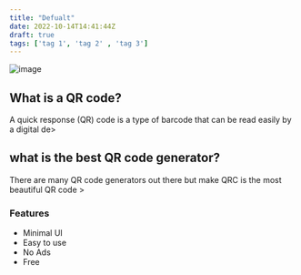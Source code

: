 ```yaml
---
title: "Defualt"
date: 2022-10-14T14:41:44Z
draft: true
tags: ['tag 1', 'tag 2' , 'tag 3']
---
```



![image](https://user-images.githubusercontent.com/95465993/178271531-b9cb9018-5d54-4427-8a91-a4482ea045ba.png)


## What is a QR code?

A quick response (QR) code is a type of barcode that can be read easily by a digital de>

## what is the best QR code generator?

There are many QR code generators out there but make QRC is the most beautiful QR code >

### Features

- Minimal UI
- Easy to use
- No Ads
- Free
